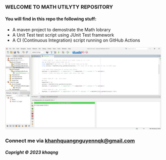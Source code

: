 ### WELCOME TO MATH UTILYTY REPOSITORY

#### You will find in this repo the following stuff:

* A maven project to demostrate the Math lobrary
* A Unit Test test script using JUnit Test framework
* A CI (Continuous Integration) script running on GitHub Actions

![Test script withw JUnit](https://github.com/khaqng/math-util-mvn/blob/master/screenshots/test-script%20with%20junit.png)

### Connect me via khanhquangnguyennqk@gmail.com

##### Copright &#169; 2023 khaqng